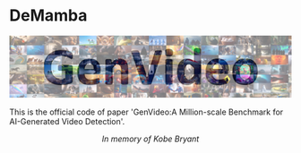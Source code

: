 # DeMamba
![](figs/tab_fig.jpg)

This is the official code of paper 'GenVideo:A Million-scale Benchmark for AI-Generated Video Detection'.



<p align="center"><em>In memory of Kobe Bryant</em></p>

